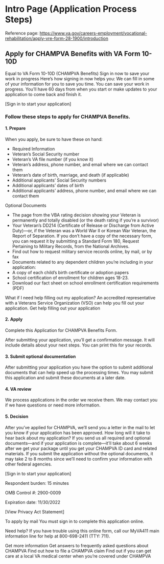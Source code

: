 # Intro Page (Application Process Steps)

Reference page: https://www.va.gov/careers-employment/vocational-rehabilitation/apply-vre-form-28-1900/introduction


## Apply for CHAMPVA Benefits with VA Form  10-10D

Equal to VA Form 10-10D (CHAMPVA Benefits) 
Sign in now to save your work in progress
Here’s how signing in now helps you:
We can fill in some of your information for you to save you time.
You can save your work in progress. You’ll have 60 days from when you start or make updates to your application to come back and finish it.

[Sign in to start your application]
### Follow these steps to apply for CHAMPVA Benefits.

#### 1. Prepare
When you apply, be sure to have these on hand:
- Required Information
- Veteran’s Social Security number
- Veteran’s VA file number (if you know it)
- Veteran’s address, phone number, and email where we can contact them
- Veteran’s date of birth, marriage, and death (if applicable)
- Additional applicants’ Social Security numbers
- Additional applicants’ dates of birth
- Additional applicants’ address, phone number, and email where we can contact them


Optional Documents
- The page from the VBA rating decision showing your Veteran is permanently and totally disabled (or the death rating if you’re a survivor)
- Your Veteran’s DD214 (Certificate of Release or Discharge from Active Duty)—or, if the Veteran was a World War II or Korean War Veteran, the Report of Separation. If you don’t have a copy of the necessary form, you can request it by submitting a Standard Form 180, Request Pertaining to Military Records, from the National Archives.
- Find out how to request military service records online, by mail, or by fax
- Documents related to any dependent children you’re including in your application:
- A copy of each child’s birth certificate or adoption papers
- School certification of enrollment for children ages 18-23.
- Download our fact sheet on school enrollment certification requirements (PDF)


What if I need help filling out my application? An accredited representative with a Veterans Service Organization (VSO) can help you fill out your application. Get help filling out your application


#### 2. Apply
Complete this Application for CHAMPVA Benefits Form.

After submitting your application, you’ll get a confirmation message. It will include details about your next steps. You can print this for your records.


#### 3. Submit optional documentation
After submitting your application you have the option to submit additional documents that can help speed up the processing times. 
You may submit this application and submit these documents at a later date. 


#### 4. VA review
We process applications in the order we receive them. We may contact you if we have questions or need more information.


#### 5. Decision
After you’ve applied for CHAMPVA, we’ll send you a letter in the mail to let you know if your application has been approved.
How long will it take to hear back about my application?
If you send us all required and optional documents—and if your application is complete—it’ll take about 6 weeks after we get your package until you get your CHAMPVA ID card and related materials.
If you submit the application without the optional documents, it may take 2 to 8 months since we’ll need to confirm your information with other federal agencies.

[Sign in to start your application]

Respondent burden: 15 minutes


OMB Control #: 2900-0009


Expiration date: 11/30/2022

[View Privacy Act Statement]

To apply by mail
You must sign in to complete this application online.


Need help?
If you have trouble using this online form, call our MyVA411 main information line for help at 800-698-2411 (TTY: 711).

Get more information
Get answers to frequently asked questions about CHAMPVA
Find out how to file a CHAMPVA claim
Find out if you can get care at a local VA medical center when you’re covered under CHAMPVA



